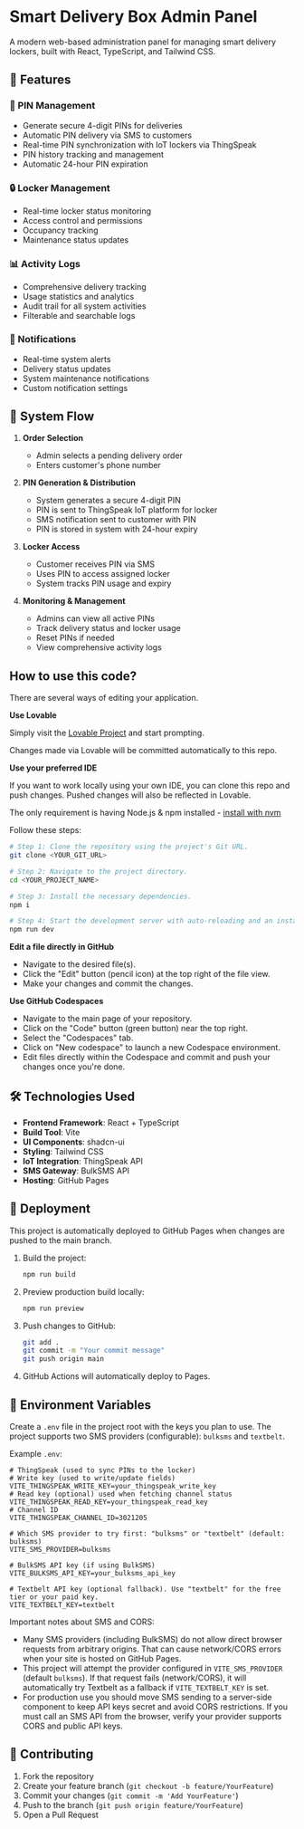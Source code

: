 # Smart Delivery Box Admin Panel

A modern web-based administration panel for managing smart delivery lockers, built with React, TypeScript, and Tailwind CSS.

## 🚀 Features

### 📱 PIN Management
- Generate secure 4-digit PINs for deliveries
- Automatic PIN delivery via SMS to customers
- Real-time PIN synchronization with IoT lockers via ThingSpeak
- PIN history tracking and management
- Automatic 24-hour PIN expiration

### 🔒 Locker Management
- Real-time locker status monitoring
- Access control and permissions
- Occupancy tracking
- Maintenance status updates

### 📊 Activity Logs
- Comprehensive delivery tracking
- Usage statistics and analytics
- Audit trail for all system activities
- Filterable and searchable logs

### 🔔 Notifications
- Real-time system alerts
- Delivery status updates
- System maintenance notifications
- Custom notification settings

## 🔄 System Flow

1. **Order Selection**
   - Admin selects a pending delivery order
   - Enters customer's phone number

2. **PIN Generation & Distribution**
   - System generates a secure 4-digit PIN
   - PIN is sent to ThingSpeak IoT platform for locker
   - SMS notification sent to customer with PIN
   - PIN is stored in system with 24-hour expiry

3. **Locker Access**
   - Customer receives PIN via SMS
   - Uses PIN to access assigned locker
   - System tracks PIN usage and expiry

4. **Monitoring & Management**
   - Admins can view all active PINs
   - Track delivery status and locker usage
   - Reset PINs if needed
   - View comprehensive activity logs

## How to use this code?

There are several ways of editing your application.

**Use Lovable**

Simply visit the [Lovable Project](https://lovable.dev/projects/70587f4f-ed3e-493a-a5e9-817bf7edcde1) and start prompting.

Changes made via Lovable will be committed automatically to this repo.

**Use your preferred IDE**

If you want to work locally using your own IDE, you can clone this repo and push changes. Pushed changes will also be reflected in Lovable.

The only requirement is having Node.js & npm installed - [install with nvm](https://github.com/nvm-sh/nvm#installing-and-updating)

Follow these steps:

```sh
# Step 1: Clone the repository using the project's Git URL.
git clone <YOUR_GIT_URL>

# Step 2: Navigate to the project directory.
cd <YOUR_PROJECT_NAME>

# Step 3: Install the necessary dependencies.
npm i

# Step 4: Start the development server with auto-reloading and an instant preview.
npm run dev
```

**Edit a file directly in GitHub**

- Navigate to the desired file(s).
- Click the "Edit" button (pencil icon) at the top right of the file view.
- Make your changes and commit the changes.

**Use GitHub Codespaces**

- Navigate to the main page of your repository.
- Click on the "Code" button (green button) near the top right.
- Select the "Codespaces" tab.
- Click on "New codespace" to launch a new Codespace environment.
- Edit files directly within the Codespace and commit and push your changes once you're done.

## 🛠️ Technologies Used

- **Frontend Framework**: React + TypeScript
- **Build Tool**: Vite
- **UI Components**: shadcn-ui
- **Styling**: Tailwind CSS
- **IoT Integration**: ThingSpeak API
- **SMS Gateway**: BulkSMS API
- **Hosting**: GitHub Pages

## 🚀 Deployment

This project is automatically deployed to GitHub Pages when changes are pushed to the main branch.

1. Build the project:
   ```bash
   npm run build
   ```

2. Preview production build locally:
   ```bash
   npm run preview
   ```

3. Push changes to GitHub:
   ```bash
   git add .
   git commit -m "Your commit message"
   git push origin main
   ```

4. GitHub Actions will automatically deploy to Pages.

## 🔐 Environment Variables

Create a `.env` file in the project root with the keys you plan to use. The project supports two SMS providers (configurable): `bulksms` and `textbelt`.

Example `.env`:

```env
# ThingSpeak (used to sync PINs to the locker)
# Write key (used to write/update fields)
VITE_THINGSPEAK_WRITE_KEY=your_thingspeak_write_key
# Read key (optional) used when fetching channel status
VITE_THINGSPEAK_READ_KEY=your_thingspeak_read_key
# Channel ID
VITE_THINGSPEAK_CHANNEL_ID=3021205

# Which SMS provider to try first: "bulksms" or "textbelt" (default: bulksms)
VITE_SMS_PROVIDER=bulksms

# BulkSMS API key (if using BulkSMS)
VITE_BULKSMS_API_KEY=your_bulksms_api_key

# Textbelt API key (optional fallback). Use "textbelt" for the free tier or your paid key.
VITE_TEXTBELT_KEY=textbelt
```

Important notes about SMS and CORS:

- Many SMS providers (including BulkSMS) do not allow direct browser requests from arbitrary origins. That can cause network/CORS errors when your site is hosted on GitHub Pages.
- This project will attempt the provider configured in `VITE_SMS_PROVIDER` (default `bulksms`). If that request fails (network/CORS), it will automatically try Textbelt as a fallback if `VITE_TEXTBELT_KEY` is set.
- For production use you should move SMS sending to a server-side component to keep API keys secret and avoid CORS restrictions. If you must call an SMS API from the browser, verify your provider supports CORS and public API keys.

## 🤝 Contributing

1. Fork the repository
2. Create your feature branch (`git checkout -b feature/YourFeature`)
3. Commit your changes (`git commit -m 'Add YourFeature'`)
4. Push to the branch (`git push origin feature/YourFeature`)
5. Open a Pull Request
